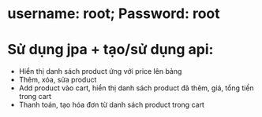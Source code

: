 # username: root; Password: root
# Sử dụng jpa + tạo/sử dụng api:
- Hiển thị danh sách product ứng với price lên bảng
- Thêm, xóa, sửa product
- Add product vào cart, hiển thị danh sách product đã thêm, giá, tổng tiền trong cart
- Thanh toán, tạo hóa đơn từ danh sách product trong cart

